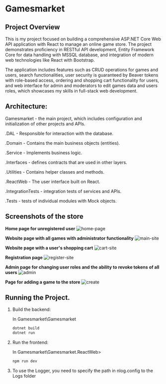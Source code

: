 # Gamesmarket
## Project Overview
This is my project focused on building a comprehensive ASP.NET Core Web API application with React to manage an online game store. The project demonstrates proficiency in RESTful API development, Entity Framework Core for data handling with MSSQL database, and integration of modern web technologies like React with Bootstrap. 

The application includes features such as CRUD operations for games and users, search functionalities, user security is guaranteed by Beaver tokens with role-based access, ordering and shopping cart functionality for users, and web interface for admin and moderators to edit games data and users roles, which showcases my skills in full-stack web development.

## Architecture:
Gamesmarket - the main project, which includes configuration and initialization of other projects and APIs.

.DAL - Responsible for interaction with the database.

.Domain - Contains the main business objects (entities).

.Service - Implements business logic.

.Interfaces - defines contracts that are used in other layers.

.Utilities - Contains helper classes and methods.

.ReactWeb - The user interface built on React.

.IntegrationTests - integration tests of services and APIs.

.Tests - tests of individual modules with Mock objects.

## Screenshots of the store
**Home page for unregistered user**
![home-page](https://github.com/SamkoVit/Gamesmarket/assets/54777714/42ea25f0-0f18-4847-9041-94b53dec87b4)

**Website page with all games with administrator functionality**
![main-site](https://github.com/SamkoVit/Gamesmarket/assets/54777714/4c1c8494-6066-4451-bf8c-7f2526ec8697)

**Website page with a user's shopping cart**
![cart-site](https://github.com/SamkoVit/Gamesmarket/assets/54777714/dcae9e14-c2b6-41ca-9a2a-489f97d11503)

**Registration page**
![register-site](https://github.com/SamkoVit/Gamesmarket/assets/54777714/21e76d80-d5bc-4bdd-9588-98dc83610c5c)

**Admin page for changing user roles and the ability to revoke tokens of all users**
![admin](https://github.com/SamkoVit/Gamesmarket/assets/54777714/920c4eb1-c749-4d1c-86b9-ff4157dbc580)

**Page for adding a game to the store**
![create](https://github.com/SamkoVit/Gamesmarket/assets/54777714/ea4079d1-21b2-4dc0-8fa3-8009a0ed5a6f)

## Running the Project.

1. Build the backend:

   In Gamesmarket\Gamesmarket
   ```sh
   dotnet build
   dotnet run
   ```

2. Run the frontend:

   In Gamesmarket\Gamesmarket.ReactWeb> 
   ```sh
   npm run dev
   ```
3. To use the Logger, you need to specify the path in nlog.config to the Logs folder 


